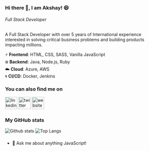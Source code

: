 ### Hi there 👋, I am Akshay! :smile:
###### *Full Stack Developer*

A Full Stack Developer with over 5 years of International experience interested in solving critical business problems and building products impacting millions. 

:zap: **Frontend**: HTML, CSS, SASS, Vanilla JavaScript <br />
:snowflake: **Backend**: Java, Node.js, Ruby <br />
:cloud: **Cloud**: Azure, AWS <br />
:cyclone: **CI/CD**: Docker, Jenkins <br /> 


### You can also find me on
[<img src='https://cdn.jsdelivr.net/npm/simple-icons@3.0.1/icons/linkedin.svg' alt='linkedin' height='40'>](https://www.linkedin.com/in/akshaygulhane/)  [<img src='https://cdn.jsdelivr.net/npm/simple-icons@3.0.1/icons/twitter.svg' alt='twitter' height='40'>](https://twitter.com/@akshaypgulhane)  [<img src='https://cdn.jsdelivr.net/npm/simple-icons@3.0.1/icons/icloud.svg' alt='website' height='40'>](https://akshr.dev)  

### My GitHub stats
![Github stats](https://github-readme-stats.vercel.app/api?username=akshaygulhane&show_icons=true)
![Top Langs](https://github-readme-stats.vercel.app/api/top-langs/?username=akshaygulhane&layout=compact)

### 
- 💬 Ask me about anything JavaScript! 
